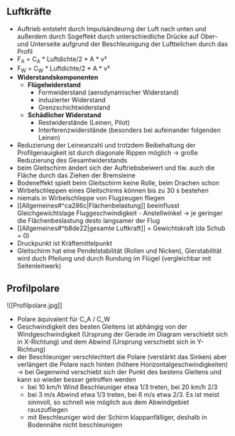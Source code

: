 ## Luftkräfte
- Auftrieb entsteht durch Impulsändeurng der Luft nach unten und außerdem durch Sogeffekt durch unterschiedliche Drücke auf Ober- und Unterseite aufgrund der Beschleunigung der Luftteilchen durch das Profil
- F<sub>A</sub> = C<sub>A</sub> \* Luftdichte/2 \* A \* v²
- F<sub>W</sub> = C<sub>W</sub> \* Luftdichte/2  \* A \* v²
- **Widerstandskomponenten**
	- **Flügelwiderstand**
		- Formwiderstand (aerodynamischer Widerstand)
		- induzierter Widerstand
		- Grenzschichtwiderstand
	- **Schädlicher Widerstand**
		- Restwiderstände (Leinen, Pilot)
		- Interferenzwiderstände (besonders bei aufeinander folgenden Leinen)
- Reduzierung der Leineanzahl und trotzdem Beibehaltung der Profilgenauigkeit ist durch diagonale Rippen möglich -> große Reduzierung des Gesamtwiderstands
- beim Gleitschirm ändert sich der Auftriebsbeiwert und tlw. auch die Fläche durch das Ziehen der Bremsleine
- Bodeneffekt spielt beim Gleitschirm keine Rolle, beim Drachen schon
- Wirbelschleppen eines Gleitschirms können bis zu 30 s bestehen
- niemals in Wirbelschleppe von Flugzeugen fliegen
- [[Allgemeines#^ca286c|Flächenbelastung]] beeinflusst Gleichgewichtslage Fluggeschwindigkeit - Anstellwinkel -> je geringer die Flächenbeslastung desto langsamer der Flug
- [[Allgemeines#^b8de22|gesamte Luftkraft]] = Gewichtskraft (da Schub = 0)
- Druckpunkt ist Kräftemittelpunkt
- Gleitschirm hat eine Pendelstabilität (Rollen und Nicken), Gierstabilität wird duch Pfeilung und durch Rundung im Flügel (vergleichbar mit Seitenleitwerk)

## Profilpolare
![[Profilpolare.jpg]]
- Polare äquivalent für C_A / C_W
- Geschwindigkeit des besten Gleitens ist abhängig von der Windgeschwindigkeit (Ursprung der Gerade im Diagram verschiebt sich in X-Richtung) und dem Abwind (Ursprung verschiebt sich in Y-Richtung)
- der Beschleuniger verschlechtert die Polare (verstärkt das Sinken) aber verlängert die Polare nach hinten (höhere Horizontalgeschwindigkeiten) -> bei Gegenwind verschiebt sich der Punkt des bestens Gleitens und kann so wieder besser getroffen werden
	- bei 10 km/h Wind Beschleuniger etwa 1/3 treten, bei 20 km/h 2/3
	- bei 3 m/s Abwind etwa 1/3 treten, bei 6 m/s etwa 2/3. Es ist meist sinnvoll, so schnell wie möglich aus dem Abwindgebiet rauszufliegen
	- mit Beschleuniger wird der Schirm klappanfälliger, deshalb in Bodennähe nicht beschleunigen